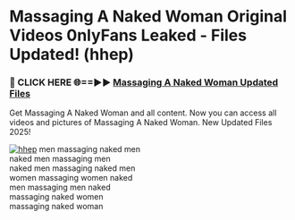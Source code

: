 # Massaging A Naked Woman Original Videos 0nlyFans Leaked - Files Updated! (hhep)

<h3>🔴 CLICK HERE 🌐==►► <a href="https://tinyurl.com/yckcrads" rel="nofollow">Massaging A Naked Woman Updated Files</a></h3>

Get Massaging A Naked Woman and all content. Now you can access all videos and pictures of Massaging A Naked Woman. New Updated Files 2025!

[![hhep](https://i.imgur.com/hpKpOFt.gif)](https://tinyurl.com/yckcrads)
men massaging naked men<br>
naked men massaging men<br>
naked men massaging naked men<br>
women massaging women naked<br>
men massaging men naked<br>
massaging naked women<br>
massaging naked woman